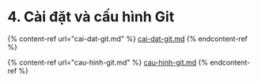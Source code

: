 # 4. Cài đặt và cấu hình Git



{% content-ref url="cai-dat-git.md" %}
[cai-dat-git.md](cai-dat-git.md)
{% endcontent-ref %}

{% content-ref url="cau-hinh-git.md" %}
[cau-hinh-git.md](cau-hinh-git.md)
{% endcontent-ref %}
